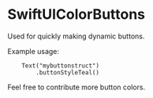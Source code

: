 # SwiftUIColorButtons

Used for quickly making dynamic buttons.

Example usage:
```
    Text("mybuttonstruct")
        .buttonStyleTeal()
```

Feel free to contribute more button colors.

